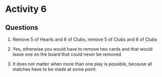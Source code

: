 # Activity 6

## Questions

1. Remove 5 of Hearts and 6 of Clubs, remove 5 of Clubs and 6 of Clubs

2. Yes, otherwise you would have to remove two cards and that would leave one on the board that could never be removed

3. It does not matter when more than one play is possible, because all matches have to be made at some point.